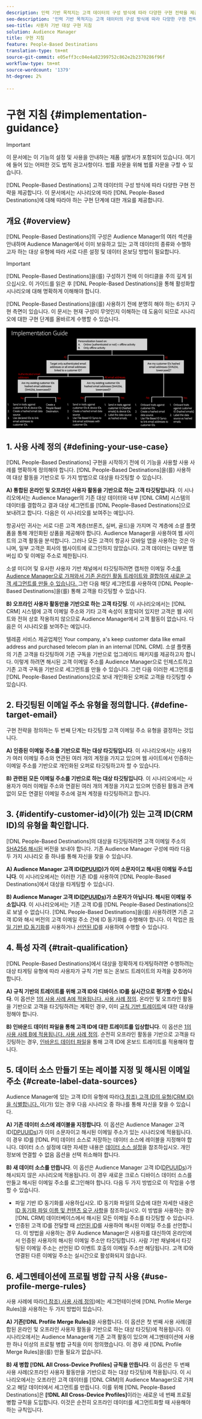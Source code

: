 ```yaml
---
description: 인력 기반 목적지는 고객 데이터의 구성 방식에 따라 다양한 구현 전략을 제공합니다. 이 문서에서는 시나리오에 따라 사람 기반 대상에 대해 수행해야 하는 구현 단계에 대한 개요를 제공합니다.
seo-description: '인력 기반 목적지는 고객 데이터의 구성 방식에 따라 다양한 구현 전략을 제공합니다. 이 문서에서는 시나리오에 따라 사람 기반 대상에 대해 수행해야 하는 구현 단계에 대한 개요를 제공합니다.  '
seo-title: 사용자 기반 대상 구현 지침
solution: Audience Manager
title: 구현 지침
feature: People-Based Destinations
translation-type: tm+mt
source-git-commit: e05eff3cc04e4a82399752c862e2b2370286f96f
workflow-type: tm+mt
source-wordcount: '1379'
ht-degree: 2%

---
```



# 구현 지침 {#implementation-guidance}

>[!IMPORTANT]
>이 문서에는 이 기능의 설정 및 사용을 안내하는 제품 설명서가 포함되어 있습니다. 여기에 들어 있는 어떠한 것도 법적 권고사항이다. 법률 자문을 위해 법률 자문을 구할 수 있습니다.

[!DNL People-Based Destinations] 고객 데이터의 구성 방식에 따라 다양한 구현 전략을 제공합니다. 이 문서에서는 시나리오에 따라 [!DNL People-Based Destinations]에 대해 따라야 하는 구현 단계에 대한 개요를 제공합니다.

## 개요 {#overview}

[!DNL People-Based Destinations]의 구성은 Audience Manager의 여러 섹션을 안내하며 Audience Manager에서 이미 보유하고 있는 고객 데이터의 종류와 수행하고자 하는 대상 유형에 따라 서로 다른 설정 및 데이터 온보딩 방법이 필요합니다.

>[!IMPORTANT]
> [!DNL People-Based Destinations]을(를) 구성하기 전에 이 아티클을 주의 깊게 읽으십시오. 이 가이드를 읽은 후 [!DNL People-Based Destinations]을 통해 활성화할 시나리오에 대해 명확하게 이해해야 합니다.

[!DNL People-Based Destinations]을(를) 사용하기 전에 분명히 해야 하는 6가지 구현 측면이 있습니다. 이 문서는 현재 구성이 무엇인지 이해하는 데 도움이 되므로 시나리오에 대한 구현 단계를 올바르게 수행할 수 있습니다.

![pbd-implementation](assets/pbd-implementation.png)

## 1. 사용 사례 정의 {#defining-your-use-case}

[!DNL People-Based Destinations] 구현을 시작하기 전에 이 기능을 사용할 사용 사례를 명확하게 정의해야 합니다. [!DNL People-Based Destinations]을(를) 사용하여 대상 활동을 기반으로 두 가지 방법으로 대상을 타깃팅할 수 있습니다.

**A) 통합된 온라인 및 오프라인 사용자 활동을 기반으로 하는 고객 타깃팅입니다**. 이 시나리오에서는 Audience Manager의 기존 대상 데이터와 내부 [!DNL CRM] 시스템의 데이터를 결합하고 결과 대상 세그먼트를 [!DNL People-Based Destinations]으로 보내려고 합니다. 다음은 이 시나리오를 보여주는 예입니다.

항공사인 귀사는 서로 다른 고객 계층(브론즈, 실버, 골드)을 가지며 각 계층에 소셜 플랫폼을 통해 개인화된 상품을 제공해야 합니다. Audience Manager을 사용하여 웹 사이트의 고객 활동을 분석합니다. 그러나 모든 고객이 항공사 모바일 앱을 사용하는 것은 아니며, 일부 고객은 회사의 웹사이트에 로그인하지 않았습니다. 고객 데이터는 대부분 멤버십 ID 및 이메일 주소로 제한됩니다.

소셜 미디어 및 유사한 사용자 기반 채널에서 타깃팅하려면 캡처한 이메일 주소[를 Audience Manager으로 가져와서 기존 온라인 활동 트레이트와 결합하여 새로운 고객 세그먼트를 만들 수 있습니다. ](people-based-destinations-prerequisites.md) 그런 다음 해당 세그먼트를 사용하여 [!DNL People-Based Destinations]을(를) 통해 고객을 타깃팅할 수 있습니다.

**B) 오프라인 사용자 활동만을 기반으로 하는 고객 타깃팅**. 이 시나리오에서는 [!DNL CRM] 시스템에 고객 이메일 주소와 기타 고객 속성이 포함되어 있지만 고객은 웹 사이트와 전혀 상호 작용하지 않으므로 Audience Manager에서 고객 활동이 없습니다. 다음은 이 시나리오를 보여주는 예입니다.

텔레콤 서비스 제공업체인 Your company, a&#39;s keep customer data like email address and purchased telecom plan in an internal [!DNL CRM]. 소셜 플랫폼의 기존 고객을 타깃팅하여 기존 구독을 기반으로 업그레이드 패키지를 제공하고자 합니다. 이렇게 하려면 해시된 고객 이메일 주소를 Audience Manager으로 인제스트하고 기존 고객 구독을 기반으로 세그먼트를 만들 수 있습니다. 그런 다음 이러한 세그먼트를 [!DNL People-Based Destinations]으로 보내 개인화된 오퍼로 고객을 타깃팅할 수 있습니다.

## 2. 타깃팅된 이메일 주소 유형을 정의합니다. {#define-target-email}

구현 전략을 정의하는 두 번째 단계는 타깃팅할 고객 이메일 주소 유형을 결정하는 것입니다.

**A) 인증된 이메일 주소를 기반으로 하는 대상 타깃팅입니다**. 이 시나리오에서는 사용자가 여러 이메일 주소와 연관된 여러 개의 계정을 가지고 있으며 웹 사이트에서 인증하는 이메일 주소를 기반으로 개인화된 오퍼로 타깃팅하고자 할 수 있습니다.

**B) 관련된 모든 이메일 주소를 기반으로 하는 대상 타깃팅입니다**. 이 시나리오에서는 사용자가 여러 이메일 주소와 연결된 여러 개의 계정을 가지고 있으며 인증된 활동과 관계없이 모든 연결된 이메일 주소에 걸쳐 계정을 타깃팅하려고 합니다.

## 3. {#identify-customer-id}이(가) 있는 고객 ID(CRM ID)의 유형을 확인합니다.

[!DNL People-Based Destinations]의 대상을 타깃팅하려면 고객 이메일 주소의 [SHA256 해시된](people-based-destinations-prerequisites.md) 버전을 보내야 합니다. 기존 Audience Manager 구성에 따라 다음 두 가지 시나리오 중 하나를 통해 자신을 찾을 수 있습니다.

**A) Audience Manager 고객 ID([DPUUID](../../reference/ids-in-aam.md))가 이미 소문자이고 해시된 이메일 주소입니다**. 이 시나리오에서는 이러한 기존 ID를 사용하여 [!DNL People-Based Destinations]에서 대상을 타게팅할 수 있습니다.

**B) Audience Manager 고객 ID([DPUUIDs](../../reference/ids-in-aam.md))가 소문자가 아닙니다. 해시된 이메일 주소입니다**. 이 시나리오에서는 기존 고객 ID를 [!DNL People-Based Destinations]으로 보낼 수 없습니다. [!DNL People-Based Destinations]을(를) 사용하려면 기존 고객 ID와 해시 버전의 고객 이메일 주소 간에 ID 동기화를 수행해야 합니다. 이 작업은 [파일 기반 ID 동기화](../../integration/sending-audience-data/batch-data-transfer-explained/id-sync-file-based.md)를 사용하거나 [선언된 ID](../declared-ids.md)를 사용하여 수행할 수 있습니다.

## 4. 특성 자격 {#trait-qualification}

[!DNL People-Based Destinations]에서 대상을 정확하게 타게팅하려면 수행하려는 대상 타게팅 유형에 따라 사용자가 규칙 기반 또는 온보드 트레이트의 자격을 갖추어야 합니다.

**A) 규칙 기반의 트레이트를 위해 고객 ID와 디바이스 ID를 실시간으로 평가할 수 있습니다**. 이 옵션은 [1의 사용 사례 A에 적용됩니다. 사용 사례 정의](people-based-destinations-workflow.md#defining-your-use-case). 온라인 및 오프라인 활동을 기반으로 고객을 타깃팅하려는 계획인 경우, 이미 [규칙 기반 트레이트](../traits/trait-and-segment-qualification-reference.md)에 대한 대상을 정해야 합니다.

**B) 인바운드 데이터 파일을 통해 고객 ID에 대한 트레이트를 입상합니다**. 이 옵션은 [1의 사용 사례 B에 적용됩니다. 사용 사례 정의](people-based-destinations-workflow.md#defining-your-use-case). 순전히 오프라인 활동을 기반으로 고객을 타깃팅하는 경우, [인바운드 데이터 파일](../../integration/sending-audience-data/batch-data-transfer-explained/inbound-file-contents.md)을 통해 고객 ID에 온보드 트레이트를 적용해야 합니다.

## 5. 데이터 소스 만들기 또는 레이블 지정 및 해시된 이메일 주소 {#create-label-data-sources}

Audience Manager에 있는 고객 ID의 유형에 따라([3 참조) 고객 ID의 유형(CRM ID)을 식별합니다. ](people-based-destinations-workflow.md#identify-customer-id)이(가) 있는 경우 다음 시나리오 중 하나를 통해 자신을 찾을 수 있습니다.

**A) 기존 데이터 소스에 레이블을 지정합니다**. 이 옵션은 Audience Manager 고객 ID([DPUUIDs](../../reference/ids-in-aam.md))가 이미 소문자이고 해시된 이메일 주소가 있는 시나리오에 적용됩니다. 이 경우 ID를 [!DNL PII] 데이터 소스로 저장하는 데이터 소스에 레이블을 지정해야 합니다. 데이터 소스 설정에 대한 자세한 내용은 [데이터 소스 설정](../datasources-list-and-settings.md)을 참조하십시오. 개인 정보에 연결할 수 없음 옵션을 선택 취소해야 합니다.

**B) 새 데이터 소스를 만듭니다**. 이 옵션은 Audience Manager 고객 ID([DPUUIDs](../../reference/ids-in-aam.md))가 해시되지 않은 시나리오에 적용됩니다. 이 경우 새로운 크로스 디바이스 데이터 소스를 만들고 해시된 이메일 주소를 로그인해야 합니다. 다음 두 가지 방법으로 이 작업을 수행할 수 있습니다.

* 파일 기반 ID 동기화를 사용하십시오. ID 동기화 파일의 모습에 대한 자세한 내용은 [ID 동기화 파일 이름 및 컨텐츠 요구 사항](../../integration/sending-audience-data/batch-data-transfer-explained/id-sync-file-based.md)을 참조하십시오. 이 방법을 사용하는 경우 [!DNL CRM] 데이터베이스에서 해시된 모든 이메일 주소를 타깃팅할 수 있습니다.
* 인증된 고객 ID를 전달할 때 [선언된 ID](../declared-ids.md)를 사용하여 해시된 이메일 주소를 선언합니다. 이 방법을 사용하는 경우 Audience Manager은 사용자를 대신하여 온라인에서 인증된 사용자의 해시된 이메일 주소만 타깃팅합니다. 사람 기반 채널에서 타깃팅된 이메일 주소는 선언된 ID 이벤트 호출의 이메일 주소만 해당됩니다. 고객 ID와 연결된 다른 이메일 주소는 실시간으로 활성화되지 않습니다.

## 6. 세그멘테이션에 프로필 병합 규칙 사용 {#use-profile-merge-rules}

사용 사례에 따라([1 참조) 사용 사례 정의](people-based-destinations-workflow.md#defining-your-use-case))에는 세그먼테이션에 [!DNL Profile Merge Rules]을 사용하는 두 가지 방법이 있습니다.

**A) 기존[!DNL Profile Merge Rules]**&#x200B;을 사용합니다. 이 옵션은 첫 번째 사용 사례(결합된 온라인 및 오프라인 사용자 활동을 기반으로 하는 대상 타깃팅)에 적용됩니다. 이 시나리오에서는 Audience Manager에 기존 고객 활동이 있으며 세그멘테이션에 사용한 하나 이상의 프로필 병합 규칙을 이미 정의했습니다. 이 경우 새 [!DNL Profile Merge Rules]을(를) 만들 필요가 없습니다.

**B) 새 병합  [!DNL All Cross-Device Profiles] 규칙을 만듭니다**. 이 옵션은 두 번째 사용 사례(오프라인 사용자 활동만을 기반으로 하는 대상 타깃팅)에 적용됩니다. 이 시나리오에서는 오프라인 고객 데이터를 [!DNL CRM]의 Audience Manager으로 가져오고 해당 데이터에서 세그먼트를 만듭니다. 이를 위해 [!DNL People-Based Destinations]은 **[!DNL All Cross-Device Profiles]**&#x200B;이라는 새로운 네 번째 프로필 병합 규칙을 도입합니다. 이것은 순전히 오프라인 데이터를 세그먼트화할 때 사용해야 하는 규칙입니다.
